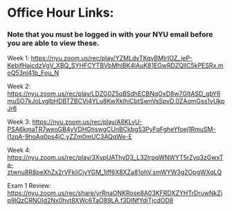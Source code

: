 # Office Hour Links:
### Note that you must be logged in with your NYU email before you are able to view these. 

Week 1: https://nyu.zoom.us/rec/play/YZMLdvTKqvBMIrIOZ_jeP-KebjfHajcdzVgV_XBQ_SYHFCYTBVbMhlBK4lAuK81EGwRDZQllC5kPESRx.moQ53nl41b_Fou_N

Week 2: https://nyu.zoom.us/rec/play/LDZG0Z5qBSdhECBNqOxD8w7GItASD_gbY6muSO7kJoLvglbHDBTZBCVj4YLu8KwXkIhiCbtSwnVsSpvD.0ZAqmGss1vUkpJr6

Week 3: https://nyu.zoom.us/rec/play/A8KLvU-PSA6kmaTR7weoGB4yVDHGtjswgCUnBCkbg53PyFqFgheYfoej1RmuSM-I1zpA-9hoAq0ps4jC.yZZm0mUC3AQqWe-E

Week 4: https://nyu.zoom.us/rec/play/3XypUAThyD3_L32lrpqWNWYT5rZyq3zGwxTa-ztwnu8R8peXhZx2rVFkliCiyYGM_1iff6X8XZa81ohV.smWYW3g2OpgWXqLQ

Exam 1 Review: https://nyu.zoom.us/rec/share/yrRnaONKRose8A03KFRDXZYHTrDruwNkZjp9lQzCRNOId2Nx0hvt8XWc6TaO89LA.f3DlNfYdjTjcdOD8
